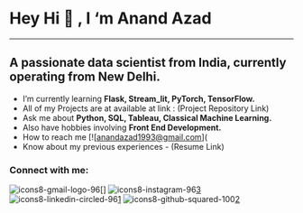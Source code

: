 #                                                        Hey Hi 👋 , I ‘m Anand Azad
---

## A passionate data scientist from India, currently operating from New Delhi.

- I’m currently learning **Flask, Stream_lit, PyTorch, TensorFlow.**
- All of my Projects are at available at link : (Project Repository Link)
- Ask me about **Python, SQL, Tableau, Classical Machine Learning.**
- Also have hobbies involving **Front End Development.**
- How to reach me [![anandazad1993@gmail.com](
- Know about my previous experiences - (Resume Link)

### Connect with me:


[1]: https://www.linkedin.com//in/anand-azad-3604aa141/
[2]: https://github.com/anand-azad12
[3]: https://www.instagram.com/iamazadak

![icons8-gmail-logo-96](https://user-images.githubusercontent.com/16230800/218312864-21ded565-3e58-4b9e-b185-b5ad48eaf8f2.png)[]
![icons8-instagram-96](https://user-images.githubusercontent.com/16230800/218312865-213bf76b-0b91-4dea-a1f6-61eb206091af.png)[3]
![icons8-linkedin-circled-96](https://user-images.githubusercontent.com/16230800/218312867-604921ae-1d69-472e-8146-2df38fc58b1e.png)[1]
![icons8-github-squared-100](https://user-images.githubusercontent.com/16230800/218312869-062db52a-1e5b-4183-b040-a7197dabef7c.png)[2]
